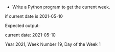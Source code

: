 * Write a Python program to get the current week. 

if current date is 2021-05-10

Expected output:

current date: 2021-05-10

Year 2021, Week Number 19, Day of the Week 1